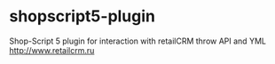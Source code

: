 shopscript5-plugin
==================

Shop-Script 5 plugin for interaction with retailCRM throw API and YML  http://www.retailcrm.ru
